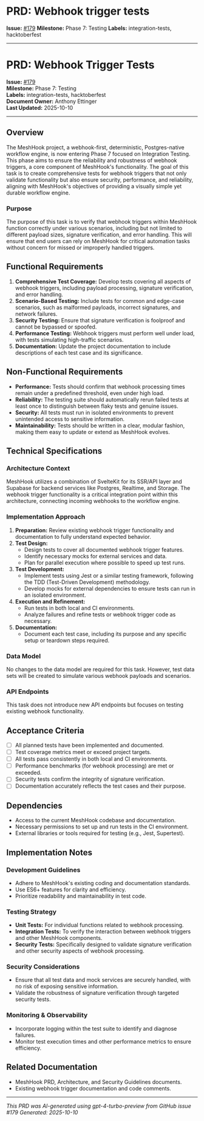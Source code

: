 # PRD: Webhook trigger tests

**Issue:** [#179](https://github.com/profullstack/meshhook/issues/179)
**Milestone:** Phase 7: Testing
**Labels:** integration-tests, hacktoberfest

---

# PRD: Webhook Trigger Tests

**Issue:** [#179](https://github.com/profullstack/meshhook/issues/179)  
**Milestone:** Phase 7: Testing  
**Labels:** integration-tests, hacktoberfest  
**Document Owner:** Anthony Ettinger  
**Last Updated:** 2025-10-10  

---

## Overview

The MeshHook project, a webhook-first, deterministic, Postgres-native workflow engine, is now entering Phase 7 focused on Integration Testing. This phase aims to ensure the reliability and robustness of webhook triggers, a core component of MeshHook's functionality. The goal of this task is to create comprehensive tests for webhook triggers that not only validate functionality but also ensure security, performance, and reliability, aligning with MeshHook's objectives of providing a visually simple yet durable workflow engine.

### Purpose

The purpose of this task is to verify that webhook triggers within MeshHook function correctly under various scenarios, including but not limited to different payload sizes, signature verification, and error handling. This will ensure that end users can rely on MeshHook for critical automation tasks without concern for missed or improperly handled triggers.

## Functional Requirements

1. **Comprehensive Test Coverage:** Develop tests covering all aspects of webhook triggers, including payload processing, signature verification, and error handling.
2. **Scenario-Based Testing:** Include tests for common and edge-case scenarios, such as malformed payloads, incorrect signatures, and network failures.
3. **Security Testing:** Ensure that signature verification is foolproof and cannot be bypassed or spoofed.
4. **Performance Testing:** Webhook triggers must perform well under load, with tests simulating high-traffic scenarios.
5. **Documentation:** Update the project documentation to include descriptions of each test case and its significance.

## Non-Functional Requirements

- **Performance:** Tests should confirm that webhook processing times remain under a predefined threshold, even under high load.
- **Reliability:** The testing suite should automatically rerun failed tests at least once to distinguish between flaky tests and genuine issues.
- **Security:** All tests must run in isolated environments to prevent unintended access to sensitive information.
- **Maintainability:** Tests should be written in a clear, modular fashion, making them easy to update or extend as MeshHook evolves.

## Technical Specifications

### Architecture Context

MeshHook utilizes a combination of SvelteKit for its SSR/API layer and Supabase for backend services like Postgres, Realtime, and Storage. The webhook trigger functionality is a critical integration point within this architecture, connecting incoming webhooks to the workflow engine.

### Implementation Approach

1. **Preparation:** Review existing webhook trigger functionality and documentation to fully understand expected behavior.
2. **Test Design:**
   - Design tests to cover all documented webhook trigger features.
   - Identify necessary mocks for external services and data.
   - Plan for parallel execution where possible to speed up test runs.
3. **Test Development:**
   - Implement tests using Jest or a similar testing framework, following the TDD (Test-Driven Development) methodology.
   - Develop mocks for external dependencies to ensure tests can run in an isolated environment.
4. **Execution and Refinement:**
   - Run tests in both local and CI environments.
   - Analyze failures and refine tests or webhook trigger code as necessary.
5. **Documentation:**
   - Document each test case, including its purpose and any specific setup or teardown steps required.

### Data Model

No changes to the data model are required for this task. However, test data sets will be created to simulate various webhook payloads and scenarios.

### API Endpoints

This task does not introduce new API endpoints but focuses on testing existing webhook functionality.

## Acceptance Criteria

- [ ] All planned tests have been implemented and documented.
- [ ] Test coverage metrics meet or exceed project targets.
- [ ] All tests pass consistently in both local and CI environments.
- [ ] Performance benchmarks (for webhook processing) are met or exceeded.
- [ ] Security tests confirm the integrity of signature verification.
- [ ] Documentation accurately reflects the test cases and their purpose.

## Dependencies

- Access to the current MeshHook codebase and documentation.
- Necessary permissions to set up and run tests in the CI environment.
- External libraries or tools required for testing (e.g., Jest, Supertest).

## Implementation Notes

### Development Guidelines

- Adhere to MeshHook's existing coding and documentation standards.
- Use ES6+ features for clarity and efficiency.
- Prioritize readability and maintainability in test code.

### Testing Strategy

- **Unit Tests:** For individual functions related to webhook processing.
- **Integration Tests:** To verify the interaction between webhook triggers and other MeshHook components.
- **Security Tests:** Specifically designed to validate signature verification and other security aspects of webhook processing.

### Security Considerations

- Ensure that all test data and mock services are securely handled, with no risk of exposing sensitive information.
- Validate the robustness of signature verification through targeted security tests.

### Monitoring & Observability

- Incorporate logging within the test suite to identify and diagnose failures.
- Monitor test execution times and other performance metrics to ensure efficiency.

## Related Documentation

- MeshHook PRD, Architecture, and Security Guidelines documents.
- Existing webhook trigger documentation and code comments.

---

*This PRD was AI-generated using gpt-4-turbo-preview from GitHub issue #179*
*Generated: 2025-10-10*
